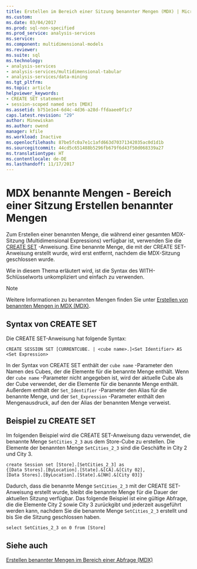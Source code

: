 ```yaml
---
title: Erstellen im Bereich einer Sitzung benannter Mengen (MDX) | Microsoft Docs
ms.custom: 
ms.date: 03/04/2017
ms.prod: sql-non-specified
ms.prod_service: analysis-services
ms.service: 
ms.component: multidimensional-models
ms.reviewer: 
ms.suite: sql
ms.technology:
- analysis-services
- analysis-services/multidimensional-tabular
- analysis-services/data-mining
ms.tgt_pltfrm: 
ms.topic: article
helpviewer_keywords:
- CREATE SET statement
- session-scoped named sets [MDX]
ms.assetid: b751e1e4-6d4c-4d36-a28d-ffdaaee0f1c7
caps.latest.revision: "29"
author: Minewiskan
ms.author: owend
manager: kfile
ms.workload: Inactive
ms.openlocfilehash: 87be5fc0a7e1c1afd663d70371342035ac0d1d1b
ms.sourcegitcommit: 44cd5c651488b5296fb679f6d43f50d068339a27
ms.translationtype: HT
ms.contentlocale: de-DE
ms.lasthandoff: 11/17/2017
---
```

# <a name="mdx-named-sets---creating-session-scoped-named-sets"></a>MDX benannte Mengen - Bereich einer Sitzung Erstellen benannter Mengen
  Zum Erstellen einer benannten Menge, die während einer gesamten MDX-Sitzung (Multidimensional Expressions) verfügbar ist, verwenden Sie die [CREATE SET](../../../mdx/mdx-data-definition-create-set.md) -Anweisung. Eine benannte Menge, die mit der CREATE SET-Anweisung erstellt wurde, wird erst entfernt, nachdem die MDX-Sitzung geschlossen wurde.  
  
 Wie in diesem Thema erläutert wird, ist die Syntax des WITH-Schlüsselworts unkompliziert und einfach zu verwenden.  
  
> [!NOTE]  
>  Weitere Informationen zu benannten Mengen finden Sie unter [Erstellen von benannten Mengen in MDX &#40;MDX&#41;](../../../analysis-services/multidimensional-models/mdx/mdx-named-sets-building-named-sets.md).  
  
## <a name="create-set-syntax"></a>Syntax von CREATE SET  
 Die CREATE SET-Anweisung hat folgende Syntax:  
  
```  
CREATE SESSION SET [CURRENTCUBE. | <cube name>.]<Set Identifier> AS <Set Expression>  
```  
  
 In der Syntax von CREATE SET enthält der `cube name` -Parameter den Namen des Cubes, der die Elemente für die benannte Menge enthält. Wenn der `cube name` -Parameter nicht angegeben ist, wird der aktuelle Cube als der Cube verwendet, der die Elemente für die benannte Menge enthält. Außerdem enthält der `Set_Identifier` -Parameter den Alias für die benannte Menge, und der `Set_Expression` -Parameter enthält den Mengenausdruck, auf den der Alias der benannten Menge verweist.  
  
## <a name="create-set-example"></a>Beispiel zu CREATE SET  
 Im folgenden Beispiel wird die CREATE SET-Anweisung dazu verwendet, die benannte Menge `SetCities_2_3` aus dem Store-Cube zu erstellen. Die Elemente der benannten Menge `SetCities_2_3` sind die Geschäfte in City 2 und City 3.  
  
```  
create Session set [Store].[SetCities_2_3] as  
{[Data Stores].[ByLocation].[State].&[CA].&[City 02],  
[Data Stores].[ByLocation].[State].&[NH].&[City 03]}  
```  
  
 Dadurch, dass die benannte Menge `SetCities_2_3` mit der CREATE SET-Anweisung erstellt wurde, bleibt die benannte Menge für die Dauer der aktuellen Sitzung verfügbar. Das folgende Beispiel ist eine gültige Abfrage, die die Elemente City 2 sowie City 3 zurückgibt und jederzeit ausgeführt werden kann, nachdem Sie die benannte Menge `SetCities_2_3` erstellt und bis Sie die Sitzung geschlossen haben.  
  
```  
select SetCities_2_3 on 0 from [Store]  
```  
  
## <a name="see-also"></a>Siehe auch  
 [Erstellen benannter Mengen im Bereich einer Abfrage &#40;MDX&#41;](../../../analysis-services/multidimensional-models/mdx/mdx-named-sets-creating-query-scoped-named-sets.md)  
  
  
